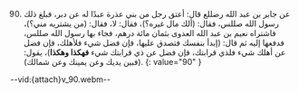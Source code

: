 90. عن جابر بن عبد الله رضللع قال: أعتق رجل من بني عذرة عبدًا له عن دبر، فبلغ ذلك رسول الله صللس، فقال: (ألك مال غيره؟)، فقال: لا، فقال: (من يشتريه مني؟)، فاشتراه نعيم بن عبد الله العدوى بثمان مائة درهم، فجاء بها رسول الله صللس، فدفعها إليه ثم قال: (إبدأ بنفسك فتصدق عليها، فإن فضل شيء فلأهلك، فإن فضل عن أهلك شيء فلذي قرابتك، فإن فضل عن ذي قرابتك شيء **فهكذا وهكذا**)، يقول: (فبين يديك وعن يمينك وعن شمالك).
{: value="90" }

--vid:{attach}v_90.webm--
